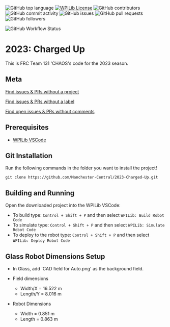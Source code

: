 ![GitHub top language](https://img.shields.io/github/languages/top/Manchester-Central/2023-Charged-Up?style=flat-square)
[![WPILib License](https://img.shields.io/badge/license-WPI_Lib-blue?style=flat-square)](https://github.com/Manchester-Central/2023-Charged-Up/blob/main/WPILib-License.md)
![GitHub contributors](https://img.shields.io/github/contributors/Manchester-Central/2023-Charged-Up?style=flat-square)
![GitHub commit activity](https://img.shields.io/github/commit-activity/w/Manchester-Central/2023-Charged-Up?style=flat-square)
![GitHub issues](https://img.shields.io/github/issues/Manchester-Central/2023-Charged-Up?style=flat-square)
![GitHub pull requests](https://img.shields.io/github/issues-pr/Manchester-Central/2023-Charged-Up?style=flat-square)
![GitHub followers](https://img.shields.io/github/followers/Manchester-Central?style=social)


![GitHub Workflow Status](https://img.shields.io/github/actions/workflow/status/Manchester-Central/2023-Charged-Up/gradle.yml?style=flat-square)
# 2023: Charged Up
This is FRC Team 131 'CHAOS's code for the 2023 season.

## Meta

[Find issues & PRs without a project](https://github.com/Manchester-Central/2023-Charged-Up/issues?q=no%3Alabel)

[Find issues & PRs without a label](https://github.com/Manchester-Central/2023-Charged-Up/issues?q=no%3Aproject)

[Find open issues & PRs without comments](https://github.com/Manchester-Central/2023-Charged-Up/issues?q=is%3Aopen+comments%3A0)

## Prerequisites
* [WPILib VSCode](https://docs.wpilib.org/en/stable/docs/zero-to-robot/step-2/wpilib-setup.html)

## Git Installation

Run the following commands in the folder you want to install the project!
```
git clone https://github.com/Manchester-Central/2023-Charged-Up.git
```

## Building and Running

Open the downloaded project into the WPILib VSCode:
* To build type: `Control + Shift + P` and then select `WPILib: Build Robot Code`
* To simulate type: `Control + Shift + P` and then select `WPILib: Simulate Robot Code`
* To deploy to the robot type: `Control + Shift + P` and then select `WPILib: Deploy Robot Code`


## Glass Robot Dimensions Setup
* In Glass, add 'CAD field for Auto.png' as the background field.
* Field dimensions
    * Width/X = 16.522 m
    * Length/Y = 8.016 m

* Robot Dimensions
    * Width = 0.851 m
    * Length = 0.863 m